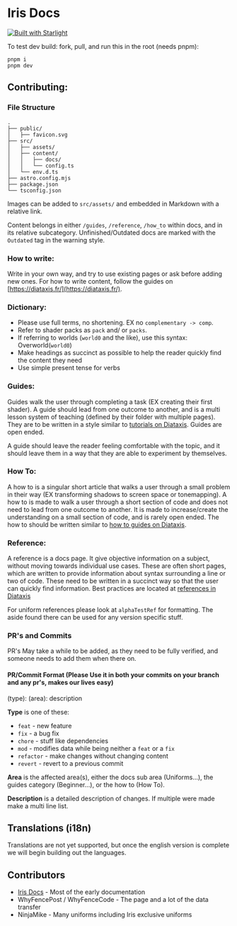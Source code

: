 # Iris Docs

[![Built with Starlight](https://astro.badg.es/v2/built-with-starlight/tiny.svg)](https://starlight.astro.build)


To test dev build: fork, pull, and run this in the root (needs pnpm):
```
pnpm i
pnpm dev
```

## Contributing:

### File Structure

```
.
├── public/
│   ├── favicon.svg
├── src/
│   ├── assets/
│   ├── content/
│   │   ├── docs/
│   │   └── config.ts
│   └── env.d.ts
├── astro.config.mjs
├── package.json
└── tsconfig.json
```

Images can be added to `src/assets/` and embedded in Markdown with a relative link.

Content belongs in either `/guides`, `/reference`, `/how_to` within docs, and in its relative subcategory.
Unfinished/Outdated docs are marked with the `Outdated` tag in the warning style.

### How to write:

Write in your own way, and try to use existing pages or ask before adding new ones. For how to write content, follow the guides on [https://diataxis.fr/](https://diataxis.fr/).

### Dictionary:

- Please use full terms, no shortening. EX no `complementary -> comp`.
- Refer to shader packs as `pack` and/ or `packs`.
- If referring to worlds (`world0` and the like), use this syntax: Overworld(`world0`)
- Make headings as succinct as possible to help the reader quickly find the content they need
- Use simple present tense for verbs

### Guides:
Guides walk the user through completing a task (EX creating their first shader). A guide should lead from one outcome to another, and is a multi lesson system of teaching (defined by their folder with multiple pages). They are to be written in a style similar to [tutorials on Diataxis](https://diataxis.fr/tutorials/). Guides are open ended.

A guide should leave the reader feeling comfortable with the topic, and it should leave them in a way that they are able to experiment by themselves.

### How To:
A how to is a singular short article that walks a user through a small problem in their way (EX transforming shadows to screen space or tonemapping). A how to is made to walk a user through a short section of code and does not need to lead from one outcome to another. It is made to increase/create the understanding on a small section of code, and is rarely open ended. The how to should be written similar to [how to guides on Diataxis](https://diataxis.fr/how-to-guides/).

### Reference:
A reference is a docs page. It give objective information on a subject, without moving towards individual use cases. These are often short pages, which are written to provide information about syntax surrounding a line or two of code. These need to be written in a succinct way so that the user can quickly find information. Best practices are located at [references in Diataxis](https://diataxis.fr/reference/)

For uniform references please look at `alphaTestRef` for formatting. The aside found there can be used for any version specific stuff.

### PR's and Commits

PR's May take a while to be added, as they need to be fully verified, and someone needs to add them when there on. 

#### PR/Commit Format (Please Use it in both your commits on your branch and any pr's, makes our lives easy)
(type): (area): description

**Type** is one of these:

- `feat` - new feature
- `fix` - a bug fix
- `chore` - stuff like dependencies
- `mod` - modifies data while being neither a `feat` or a `fix`
- `refactor` - make changes without changing content
- `revert` - revert to a previous commit

**Area** is the affected area(s), either the docs sub area (Uniforms...), the guides category (Beginner...), or the how to (How To).

**Description** is a detailed description of changes. If multiple were made make a multi line list.

## Translations (i18n)
Translations are not yet supported, but once the english version is complete we will begin building out the languages.

## Contributors
- [Iris Docs](https://github.com/IrisShaders/ShaderDoc/tree/master) - Most of the early documentation
- WhyFencePost / WhyFenceCode - The page and a lot of the data transfer
- NinjaMike - Many uniforms including Iris exclusive uniforms